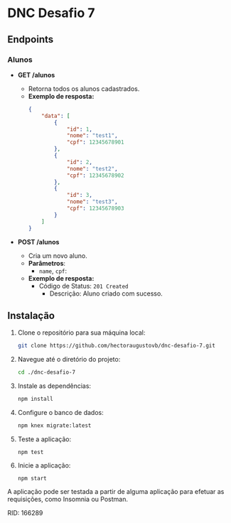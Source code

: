 # DNC Desafio 7

## **Endpoints**

### **Alunos**

- **GET /alunos**
  - Retorna todos os alunos cadastrados.
  - **Exemplo de resposta:**
    ```json
    {
    	"data": [
    		{
    			"id": 1,
    			"nome": "test1",
    			"cpf": 12345678901
    		},
    		{
    			"id": 2,
    			"nome": "test2",
    			"cpf": 12345678902
    		},
    		{
    			"id": 3,
    			"nome": "test3",
    			"cpf": 12345678903
    		}
    	]
    }
    ```

- **POST /alunos**
  - Cria um novo aluno.
  - **Parâmetros**:
    - `name`, `cpf`:
  - **Exemplo de resposta:**
    - Código de Status: `201 Created`
      - Descrição: Aluno criado com sucesso.


## Instalação

1. Clone o repositório para sua máquina local:

   ```bash
   git clone https://github.com/hectoraugustovb/dnc-desafio-7.git
   ```

2. Navegue até o diretório do projeto:

   ```bash
   cd ./dnc-desafio-7
   ```

3. Instale as dependências:

   ```bash
   npm install
   ```

4. Configure o banco de dados:

   ```bash
   npm knex migrate:latest
   ```
   
5. Teste a aplicação:

   ```
   npm test
   ```
6. Inicie a aplicação:

   ```
   npm start
   ```

A aplicação pode ser testada a partir de alguma aplicação para efetuar as requisições, como Insomnia ou Postman.


RID: 166289
